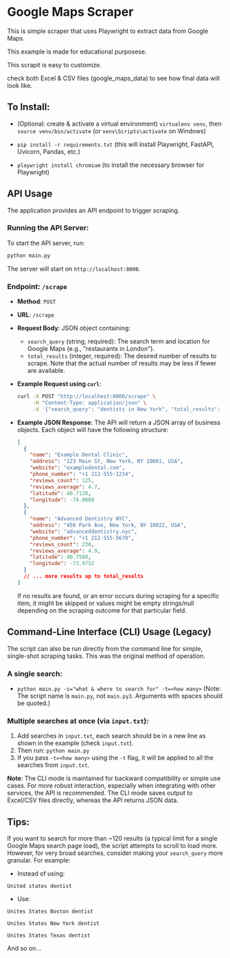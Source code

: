 # Google Maps Scraper

This is simple scraper that uses Playwright to extract data from Google Maps. 

This example is made for educational purposese.

This scrapit is easy to customize.

check both Excel & CSV files (google_maps_data) to see how final data will look like. 

## To Install:
- (Optional: create & activate a virtual environment) `virtualenv venv`, then `source venv/bin/activate` (or `venv\Scripts\activate` on Windows)

- `pip install -r requirements.txt` (this will install Playwright, FastAPI, Uvicorn, Pandas, etc.)
- `playwright install chromium` (to install the necessary browser for Playwright)

## API Usage

The application provides an API endpoint to trigger scraping.

### Running the API Server:

To start the API server, run:
```bash
python main.py
```
The server will start on `http://localhost:8000`.

### Endpoint: `/scrape`

- **Method**: `POST`
- **URL**: `/scrape`
- **Request Body**: JSON object containing:
    - `search_query` (string, required): The search term and location for Google Maps (e.g., "restaurants in London").
    - `total_results` (integer, required): The desired number of results to scrape. Note that the actual number of results may be less if fewer are available.

- **Example Request using `curl`**:
  ```bash
  curl -X POST "http://localhost:8000/scrape" \
       -H "Content-Type: application/json" \
       -d '{"search_query": "dentists in New York", "total_results": 10}'
  ```

- **Example JSON Response**:
  The API will return a JSON array of business objects. Each object will have the following structure:
  ```json
  [
    {
      "name": "Example Dental Clinic",
      "address": "123 Main St, New York, NY 10001, USA",
      "website": "exampledental.com",
      "phone_number": "+1 212-555-1234",
      "reviews_count": 125,
      "reviews_average": 4.7,
      "latitude": 40.7128,
      "longitude": -74.0060
    },
    {
      "name": "Advanced Dentistry NYC",
      "address": "456 Park Ave, New York, NY 10022, USA",
      "website": "advanceddentistry.nyc",
      "phone_number": "+1 212-555-5678",
      "reviews_count": 230,
      "reviews_average": 4.9,
      "latitude": 40.7580,
      "longitude": -73.9752
    }
    // ... more results up to total_results
  ]
  ```
  If no results are found, or an error occurs during scraping for a specific item, it might be skipped or values might be empty strings/null depending on the scraping outcome for that particular field.

## Command-Line Interface (CLI) Usage (Legacy)

The script can also be run directly from the command line for simple, single-shot scraping tasks. This was the original method of operation.

### A single search:
- `python main.py -s="what & where to search for" -t=<how many>`
  (Note: The script name is `main.py`, not `main.py3`. Arguments with spaces should be quoted.)

### Multiple searches at once (via `input.txt`):
1. Add searches in `input.txt`, each search should be in a new line as shown in the example (check `input.txt`).
2. Then run: `python main.py`
3. If you pass `-t=<how many>` using the `-t` flag, it will be applied to all the searches from `input.txt`.

**Note**: The CLI mode is maintained for backward compatibility or simple use cases. For more robust interaction, especially when integrating with other services, the API is recommended. The CLI mode saves output to Excel/CSV files directly, whereas the API returns JSON data.

## Tips:
If you want to search for more than ~120 results (a typical limit for a single Google Maps search page load), the script attempts to scroll to load more. However, for very broad searches, consider making your `search_query` more granular. For example:

- Instead of using:

`United states dentist`

- Use:

`Unites States Boston dentist`

`Unites States New York dentist`

`Unites States Texas dentist`

And so on... 



